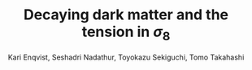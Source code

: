 ---
number: "16"
title: "Decaying dark matter and the tension in $\\sigma_8$"
arxiv_link: "https://arxiv.org/abs/1505.05511"
arxiv_id: "1505.05511"
author: "Kari Enqvist, Seshadri Nadathur, Toyokazu Sekiguchi, Tomo Takahashi"
reviewed: True
journal: "JCAP, 2015, 067 (2015)"
doi: "10.1088/1475-7516/2015/09/067"
---